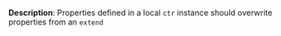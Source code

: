 __Description__: Properties defined in a local `ctr` instance should overwrite properties from an `extend`